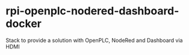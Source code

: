 # rpi-openplc-nodered-dashboard-docker
 Stack to provide a solution with OpenPLC, NodeRed and Dashboard via HDMI
